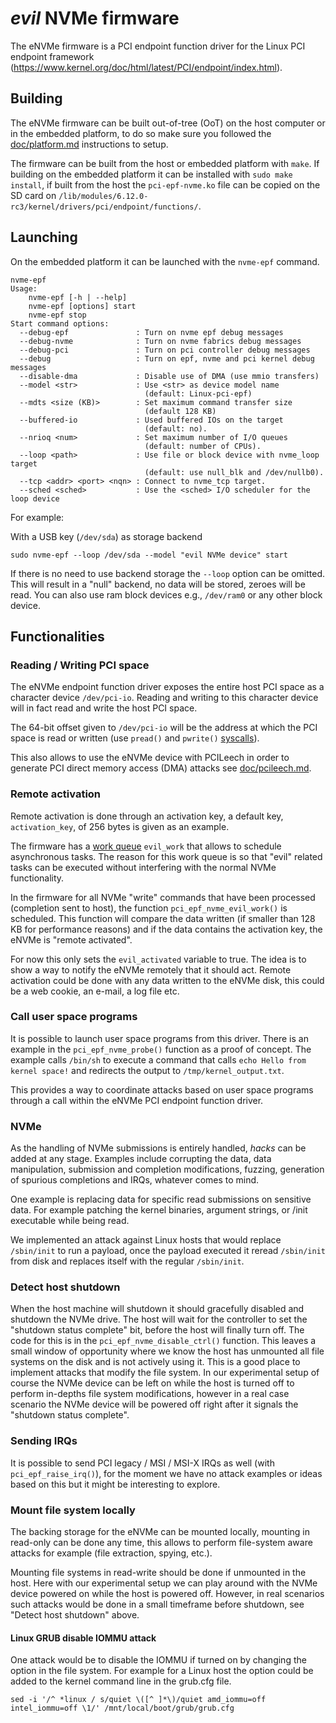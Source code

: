# *evil* NVMe firmware

The eNVMe firmware is a PCI endpoint function driver for the Linux PCI endpoint framework (https://www.kernel.org/doc/html/latest/PCI/endpoint/index.html).

## Building

The eNVMe firmware can be built out-of-tree (OoT) on the host computer or in the embedded platform, to do so make sure you followed the [doc/platform.md](../doc/platform.md) instructions to setup.

The firmware can be built from the host or embedded platform with `make`. If building on the embedded platform it can be installed with `sudo make install`, if built from the host the `pci-epf-nvme.ko` file can be copied on the SD card on `/lib/modules/6.12.0-rc3/kernel/drivers/pci/endpoint/functions/`.

## Launching

On the embedded platform it can be launched with the `nvme-epf` command.

```
nvme-epf
Usage:
    nvme-epf [-h | --help]
    nvme-epf [options] start
    nvme-epf stop
Start command options:
  --debug-epf               : Turn on nvme epf debug messages
  --debug-nvme              : Turn on nvme fabrics debug messages
  --debug-pci               : Turn on pci controller debug messages
  --debug                   : Turn on epf, nvme and pci kernel debug messages
  --disable-dma             : Disable use of DMA (use mmio transfers)
  --model <str>             : Use <str> as device model name
                              (default: Linux-pci-epf)
  --mdts <size (KB)>        : Set maximum command transfer size
                              (default 128 KB)
  --buffered-io             : Used buffered IOs on the target
                              (default: no).
  --nrioq <num>             : Set maximum number of I/O queues
                              (default: number of CPUs).
  --loop <path>             : Use file or block device with nvme_loop target
                              (default: use null_blk and /dev/nullb0).
  --tcp <addr> <port> <nqn> : Connect to nvme_tcp target.
  --sched <sched>           : Use the <sched> I/O scheduler for the loop device
```

For example:

With a USB key (`/dev/sda`) as storage backend

```
sudo nvme-epf --loop /dev/sda --model "evil NVMe device" start
```

If there is no need to use backend storage the `--loop` option can be omitted. This will result in a "null" backend, no data will be stored, zeroes will be read. You can also use ram block devices e.g., `/dev/ram0` or any other block device.

## Functionalities

### Reading / Writing PCI space

The eNVMe endpoint function driver exposes the entire host PCI space as a character device `/dev/pci-io`. Reading and writing to this character device will in fact read and write the host PCI space.

The 64-bit offset given to `/dev/pci-io` will be the address at which the PCI space is read or written (use `pread()` and `pwrite()` [syscalls](https://man7.org/linux/man-pages/man2/pwrite.2.html)).

This also allows to use the eNVMe device with PCILeech in order to generate PCI direct memory access (DMA) attacks see [doc/pcileech.md](../doc/pcileech.md).

### Remote activation

Remote activation is done through an activation key, a default key, `activation_key`, of 256 bytes is given as an example.

The firmware has a [work queue](https://www.kernel.org/doc/html/latest/core-api/workqueue.html) `evil_work` that allows to schedule asynchronous tasks. The reason for this work queue is so that "evil" related tasks can be executed without interfering with the normal NVMe functionality.

In the firmware for all NVMe "write" commands that have been processed (completion sent to host), the function `pci_epf_nvme_evil_work()` is scheduled. This function will compare the data written (if smaller than 128 KB for performance reasons) and if the data contains the activation key, the eNVMe is "remote activated".

For now this only sets the `evil_activated` variable to true. The idea is to show a way to notify the eNVMe remotely that it should act. Remote activation could be done with any data written to the eNVMe disk, this could be a web cookie, an e-mail, a log file etc.

### Call user space programs

It is possible to launch user space programs from this driver. There is an example in the `pci_epf_nvme_probe()` function as a proof of concept. The example calls `/bin/sh` to execute a command that calls `echo Hello from kernel space!` and redirects the output to `/tmp/kernel_output.txt`.

This provides a way to coordinate attacks based on user space programs through a call within the eNVMe PCI endpoint function driver.

### NVMe

As the handling of NVMe submissions is entirely handled, *hacks* can be added at any stage. Examples include corrupting the data, data manipulation, submission and completion modifications, fuzzing, generation of spurious completions and IRQs, whatever comes to mind.

One example is replacing data for specific read submissions on sensitive data. For example patching the kernel binaries, argument strings, or /init executable while being read.

We implemented an attack against Linux hosts that would replace `/sbin/init` to run a payload, once the payload executed it reread `/sbin/init` from disk and replaces itself with the regular `/sbin/init`.

### Detect host shutdown

When the host machine will shutdown it should gracefully disabled and shutdown the NVMe drive. The host will wait for the controller to set the "shutdown status complete" bit, before the host will finally turn off. The code for this is in the `pci_epf_nvme_disable_ctrl()` function. This leaves a small window of opportunity where we know the host has unmounted all file systems on the disk and is not actively using it. This is a good place to implement attacks that modify the file system. In our experimental setup of course the NVMe device can be left on while the host is turned off to perform in-depths file system modifications, however in a real case scenario the NVMe device will be powered off right after it signals the "shutdown status complete".

### Sending IRQs

It is possible to send PCI legacy / MSI / MSI-X IRQs as well (with `pci_epf_raise_irq()`), for the moment we have no attack examples or ideas based on this but it might be interesting to explore.

### Mount file system locally

The backing storage for the eNVMe can be mounted locally, mounting in read-only can be done any time, this allows to perform file-system aware attacks for example (file extraction, spying, etc.).

Mounting file systems in read-write should be done if unmounted in the host. Here with our experimental setup we can play around with the NVMe device powered on while the host is powered off. However, in real scenarios such attacks would be done in a small timeframe before shutdown, see "Detect host shutdown" above.

#### Linux GRUB disable IOMMU attack

One attack would be to disable the IOMMU if turned on by changing the option in the file system. For example for a Linux host the option could be added to the kernel command line in the grub.cfg file.

```shell
sed -i '/^ *linux / s/quiet \([^ ]*\)/quiet amd_iommu=off intel_iommu=off \1/' /mnt/local/boot/grub/grub.cfg
```